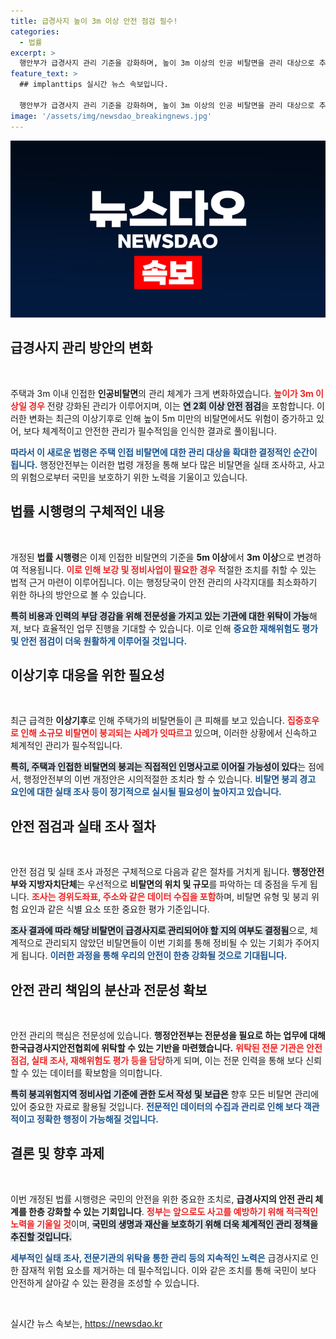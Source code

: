 ```yaml
---
title: 급경사지 높이 3m 이상 안전 점검 필수!
categories:
  - 법률
excerpt: >
  행안부가 급경사지 관리 기준을 강화하며, 높이 3m 이상의 인공 비탈면을 관리 대상으로 추가합니다. 이로 인해 연 2회 안전 점검이 의무화되어 인명사고 예방에 나섭니다.
feature_text: >
  ## implanttips 실시간 뉴스 속보입니다.

  행안부가 급경사지 관리 기준을 강화하며, 높이 3m 이상의 인공 비탈면을 관리 대상으로 추가합니다. 이로 인해 연 2회 안전 점검이 의무화되어 인명사고 예방에 나섭니다.
image: '/assets/img/newsdao_breakingnews.jpg'
---
```


<p><img src="/assets/img/newsdao_breakingnews.jpg" alt="implanttips 속보" /></p>

<h2 data-ke-size="size26">급경사지 관리 방안의 변화</h2>

<p data-ke-size="size16">&nbsp;</p>

<p>주택과 3m 이내 인접한 <b>인공비탈면</b>의 관리 체계가 크게 변화하였습니다. <b><span style="color: #ee2323;">높이가 3m 이상일 경우</span></b> 전량 강화된 관리가 이루어지며, 이는 <b><span style="background-color: #21538527;">연 2회 이상 안전 점검</span></b>을 포함합니다. 이러한 변화는 최근의 이상기후로 인해 높이 5m 미만의 비탈면에서도 위험이 증가하고 있어, 보다 체계적이고 안전한 관리가 필수적임을 인식한 결과로 풀이됩니다. </p>

<p><b><span style="color: #1a5490;">따라서 이 새로운 법령은 주택 인접 비탈면에 대한 관리 대상을 확대한 결정적인 순간이 됩니다.</span></b> 행정안전부는 이러한 법령 개정을 통해 보다 많은 비탈면을 실태 조사하고, 사고의 위험으로부터 국민을 보호하기 위한 노력을 기울이고 있습니다. </p>

<h2 data-ke-size="size26">법률 시행령의 구체적인 내용</h2>

<p data-ke-size="size16">&nbsp;</p>

<p>개정된 <b>법률 시행령</b>은 이제 인접한 비탈면의 기준을 <b>5m 이상</b>에서 <b>3m 이상</b>으로 변경하여 적용됩니다. <b><span style="color: #ee2323;">이로 인해 보강 및 정비사업이 필요한 경우</span></b> 적절한 조치를 취할 수 있는 법적 근거 마련이 이루어집니다. 이는 행정당국이 안전 관리의 사각지대를 최소화하기 위한 하나의 방안으로 볼 수 있습니다.</p>

<p><b><span style="background-color: #21538527;">특히 비용과 인력의 부담 경감을 위해 전문성을 가지고 있는 기관에 대한 위탁이 가능</span></b>해져, 보다 효율적인 업무 진행을 기대할 수 있습니다. 이로 인해 <b><span style="color: #1a5490;">중요한 재해위험도 평가 및 안전 점검이 더욱 원활하게 이루어질 것입니다.</span></b> </p>

<h2 data-ke-size="size26">이상기후 대응을 위한 필요성</h2>

<p data-ke-size="size16">&nbsp;</p>

<p>최근 급격한 <b>이상기후</b>로 인해 주택가의 비탈면들이 큰 피해를 보고 있습니다. <b><span style="color: #ee2323;">집중호우로 인해 소규모 비탈면이 붕괴되는 사례가 잇따르고</span></b> 있으며, 이러한 상황에서 신속하고 체계적인 관리가 필수적입니다. </p>

<p><b><span style="background-color: #21538527;">특히, 주택과 인접한 비탈면의 붕괴는 직접적인 인명사고로 이어질 가능성이 있다</span></b>는 점에서, 행정안전부의 이번 개정안은 시의적절한 조치라 할 수 있습니다. <b><span style="color: #1a5490;">비탈면 붕괴 경고 요인에 대한 실태 조사 등이 정기적으로 실시될 필요성이 높아지고 있습니다.</span></b> </p>

<h2 data-ke-size="size26">안전 점검과 실태 조사 절차</h2>

<p data-ke-size="size16">&nbsp;</p>

<p>안전 점검 및 실태 조사 과정은 구체적으로 다음과 같은 절차를 거치게 됩니다. <b>행정안전부와 지방자치단체</b>는 우선적으로 <b>비탈면의 위치 및 규모</b>를 파악하는 데 중점을 두게 됩니다. <b><span style="color: #ee2323;">조사는 경위도좌표, 주소와 같은 데이터 수집을 포함</span></b>하며, 비탈면 유형 및 붕괴 위험 요인과 같은 식별 요소 또한 중요한 평가 기준입니다. </p>

<p><b><span style="background-color: #21538527;">조사 결과에 따라 해당 비탈면이 급경사지로 관리되어야 할 지의 여부도 결정됨</span></b>으로, 체계적으로 관리되지 않았던 비탈면들이 이번 기회를 통해 정비될 수 있는 기회가 주어지게 됩니다. <b><span style="color: #1a5490;">이러한 과정을 통해 우리의 안전이 한층 강화될 것으로 기대됩니다.</span></b> </p>

<h2 data-ke-size="size26">안전 관리 책임의 분산과 전문성 확보</h2>

<p data-ke-size="size16">&nbsp;</p>

<p>안전 관리의 핵심은 전문성에 있습니다. <b>행정안전부는 전문성을 필요로 하는 업무에 대해 한국급경사지안전협회에 위탁할 수 있는 기반을 마련했습니다.</b> <b><span style="color: #ee2323;">위탁된 전문 기관은 안전 점검, 실태 조사, 재해위험도 평가 등을 담당</span></b>하게 되며, 이는 전문 인력을 통해 보다 신뢰할 수 있는 데이터를 확보함을 의미합니다. </p>

<p><b><span style="background-color: #21538527;">특히 붕괴위험지역 정비사업 기준에 관한 도서 작성 및 보급은</span></b> 향후 모든 비탈면 관리에 있어 중요한 자료로 활용될 것입니다. <b><span style="color: #1a5490;">전문적인 데이터의 수집과 관리로 인해 보다 객관적이고 정확한 행정이 가능해질 것입니다.</span></b> </p>

<h2 data-ke-size="size26">결론 및 향후 과제</h2>

<p data-ke-size="size16">&nbsp;</p>

<p>이번 개정된 법률 시행령은 국민의 안전을 위한 중요한 조치로, <b>급경사지의 안전 관리 체계를 한층 강화할 수 있는 기회입니다</b>. <b><span style="color: #ee2323;">정부는 앞으로도 사고를 예방하기 위해 적극적인 노력을 기울일 것</span></b>이며, <b><span style="background-color: #21538527;">국민의 생명과 재산을 보호하기 위해 더욱 체계적인 관리 정책을 추진할 것입니다.</span></b> </p>

<p><b><span style="color: #1a5490;">세부적인 실태 조사, 전문기관의 위탁을 통한 관리 등의 지속적인 노력은</span></b> 급경사지로 인한 잠재적 위험 요소를 제거하는 데 필수적입니다. 이와 같은 조치를 통해 국민이 보다 안전하게 살아갈 수 있는 환경을 조성할 수 있습니다. </p>

<p data-ke-size="size16">&nbsp;</p>
실시간 뉴스 속보는, <a href="https://newsdao.kr" rel="dofollow">https://newsdao.kr</a>


